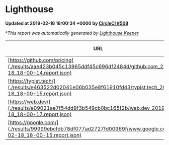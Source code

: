 
# Lighthouse

**Updated at 2019-02-18 18:00:34 +0000 by [CircleCI #508](https://circleci.com/gh/ItinerisLtd/lighthouse-keeper-example/508)**

**This report was automatically generated by [Lighthouse Keeper](https://github.com/itinerisltd/lighthouse-keeper)*

| URL | Performance | Accessibility | Best Practices | SEO | PWA | Updated At |
| --- | --- | --- | --- | --- | --- | --- |
| [https://github.com/pricing](./results/aae423b045c13965ddf45c696df2484d/github.com_2019-02-18_18-00-14.report.json) | 0.64 | 0.89 | 0.93 | 0.9 | 0.58 | 2019-02-18T18:00:14.650Z |
| [https://typist.tech/](./results/e463522d02041e06b035e8f61910fd43/typist.tech_2019-02-18_18-00-15.report.json) | 1 |  |  |  |  | 2019-02-18T18:00:15.043Z |
| [https://web.dev/](./results/e09021ae7f54dd9f3b549cb0bc165f2b/web.dev_2019-02-18_18-00-17.report.json) | 0.91 | 0.93 | 1 | 0.91 | 1 | 2019-02-18T18:00:17.940Z |
| [https://google.com/](./results/99999ebcfdb78df077ad2727fd00969f/www.google.com_2019-02-18_18-00-15.report.json) | 0.96 | 0.71 | 0.93 | 0.8 | 0.58 | 2019-02-18T18:00:15.667Z |
